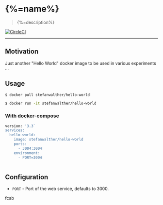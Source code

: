 # {%=name%}

> {%=description%}

[![CircleCI](https://circleci.com/gh/stefanwalther/docker-test.svg?style=svg)](https://circleci.com/gh/stefanwalther/docker-test)

---

## Motivation

Just another "Hello World" docker image to be used in various experiments ...

## Usage

```sh
$ docker pull stefanwalther/hello-world
```

```sh
$ docker run -it stefanwalther/hello-world
```

### With docker-compose

```sh
version: '3.3`
services:
  hello-world:
    image: stefanwalther/hello-world
    ports:
      - 3004:3004
    environment:
      - PORT=3004
        
```

## Configuration

- `PORT` - Port of the web service, defaults to 3000.

fcab


